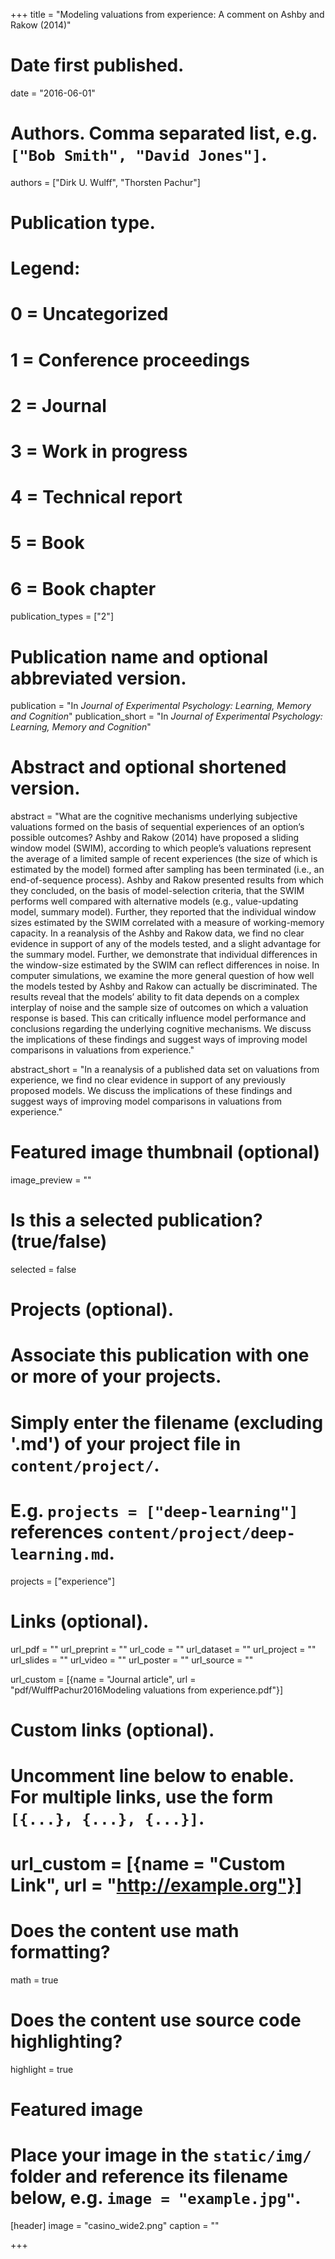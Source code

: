 +++
title = "Modeling valuations from experience: A comment on Ashby and Rakow (2014)"

# Date first published.
date = "2016-06-01"

# Authors. Comma separated list, e.g. `["Bob Smith", "David Jones"]`.
authors = ["Dirk U. Wulff", "Thorsten Pachur"]

# Publication type.
# Legend:
# 0 = Uncategorized
# 1 = Conference proceedings
# 2 = Journal
# 3 = Work in progress
# 4 = Technical report
# 5 = Book
# 6 = Book chapter
publication_types = ["2"]

# Publication name and optional abbreviated version.
publication = "In *Journal of Experimental Psychology: Learning, Memory and Cognition*"
publication_short = "In *Journal of Experimental Psychology: Learning, Memory and Cognition*"

# Abstract and optional shortened version.
abstract = "What are the cognitive mechanisms underlying subjective valuations formed on the basis of sequential experiences of an option’s possible outcomes? Ashby and Rakow (2014) have proposed a sliding window model (SWIM), according to which people’s valuations represent the average of a limited sample of recent experiences (the size of which is estimated by the model) formed after sampling has been terminated (i.e., an end-of-sequence process). Ashby and Rakow presented results from which they concluded, on the basis of model-selection criteria, that the SWIM performs well compared with alternative models (e.g., value-updating model, summary model). Further, they reported that the individual window sizes estimated by the SWIM correlated with a measure of working-memory capacity. In a reanalysis of the Ashby and Rakow data, we find no clear evidence in support of any of the models tested, and a slight advantage for the summary model. Further, we demonstrate that individual differences in the window-size estimated by the SWIM can reflect differences in noise. In computer simulations, we examine the more general question of how well the models tested by Ashby and Rakow can actually be discriminated. The results reveal that the models’ ability to fit data depends on a complex interplay of noise and the sample size of outcomes on which a valuation response is based. This can critically influence model performance and conclusions regarding the underlying cognitive mechanisms. We discuss the implications of these findings and suggest ways of improving model comparisons in valuations from experience."

abstract_short = "In a reanalysis of a published data set on valuations from experience, we find no clear evidence in support of any previously proposed models. We discuss the implications of these findings and suggest ways of improving model comparisons in valuations from experience."


# Featured image thumbnail (optional)
image_preview = ""

# Is this a selected publication? (true/false)
selected = false

# Projects (optional).
#   Associate this publication with one or more of your projects.
#   Simply enter the filename (excluding '.md') of your project file in `content/project/`.
#   E.g. `projects = ["deep-learning"]` references `content/project/deep-learning.md`.
projects = ["experience"]

# Links (optional).
url_pdf = ""
url_preprint = ""
url_code = ""
url_dataset = ""
url_project = ""
url_slides = ""
url_video = ""
url_poster = ""
url_source = ""

url_custom = [{name = "Journal article", url = "pdf/WulffPachur2016Modeling valuations from experience.pdf"}]

# Custom links (optional).
#   Uncomment line below to enable. For multiple links, use the form `[{...}, {...}, {...}]`.
# url_custom = [{name = "Custom Link", url = "http://example.org"}]

# Does the content use math formatting?
math = true

# Does the content use source code highlighting?
highlight = true

# Featured image
# Place your image in the `static/img/` folder and reference its filename below, e.g. `image = "example.jpg"`.
[header]
image = "casino_wide2.png"
caption = ""

+++
